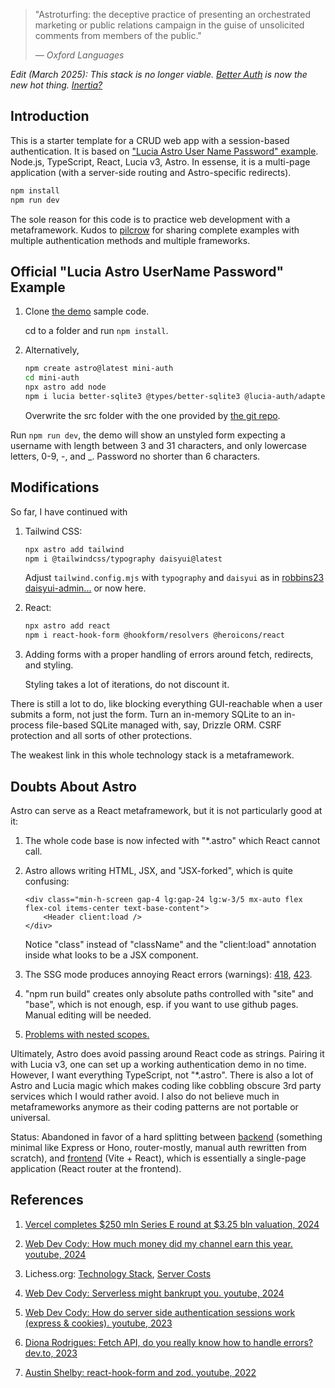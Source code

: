 > "Astroturfing: the deceptive practice of presenting an orchestrated marketing or public relations campaign in the guise of unsolicited comments from members of the public." 
>
> — *Oxford Languages*

*Edit (March 2025): This stack is no longer viable. [Better Auth](https://www.youtube.com/watch?v=QhA55R4u6uk&ab_channel=NevtheDev) is now the new hot thing. [Inertia?](https://inertiajs.com/)*

## Introduction

This is a starter template for a CRUD web app with a session-based authentication. It is based on ["Lucia Astro User Name Password" example](https://github.com/lucia-auth/examples/tree/main). Node.js, TypeScript, React, Lucia v3, Astro. In essense, it is a multi-page application (with a server-side routing and Astro-specific redirects).

```sh
npm install
npm run dev
```

The sole reason for this code is to practice web development with a metaframework. Kudos to [pilcrow](https://github.com/pilcrowOnPaper) for sharing complete examples with multiple authentication methods and multiple frameworks.

## Official "Lucia Astro UserName Password" Example

1. Clone [the demo](https://lucia-auth.com/tutorials/username-and-password/astro) sample code.

    cd to a folder and run `npm install`. 

2. Alternatively, 

    ```sh
    npm create astro@latest mini-auth
    cd mini-auth
    npx astro add node
    npm i lucia better-sqlite3 @types/better-sqlite3 @lucia-auth/adapter-sqlite
    ```

    Overwrite the src folder with the one provided by [the git repo](https://github.com/lucia-auth/examples/tree/main/astro/username-and-password).

Run `npm run dev`, the demo will show an unstyled form expecting a username with length between 3 and 31 characters, and only lowercase letters, 0-9, -, and _. Password no shorter than 6 characters.

## Modifications

So far, I have continued with

1. Tailwind CSS:

    ```sh
    npx astro add tailwind
    npm i @tailwindcss/typography daisyui@latest
    ```
    
    Adjust `tailwind.config.mjs` with `typography` and `daisyui` as in [robbins23 daisyui-admin...](https://github.com/robbins23/daisyui-admin-dashboard-template/blob/master/tailwind.config.js) or now here.
    
2. React:

    ```sh
    npx astro add react
    npm i react-hook-form @hookform/resolvers @heroicons/react
    ```
    
3. Adding forms with a proper handling of errors around fetch, redirects, and styling. 

    Styling takes a lot of iterations, do not discount it.

There is still a lot to do, like blocking everything GUI-reachable when a user submits a form, not just the form. Turn an in-memory SQLite
to an in-process file-based SQLite managed with, say, Drizzle ORM. CSRF protection and all sorts of other protections.

The weakest link in this whole technology stack is a metaframework.

## Doubts About Astro

Astro can serve as a React metaframework, but it is not particularly good at it:

1. The whole code base is now infected with "*.astro" which React cannot call.

2. Astro allows writing HTML, JSX, and "JSX-forked", which is quite confusing:

    ```astro
    <div class="min-h-screen gap-4 lg:gap-24 lg:w-3/5 mx-auto flex flex-col items-center text-base-content">
        <Header client:load />
    </div>
    ```

    Notice "class" instead of "className" and the "client:load" annotation inside what looks to be a JSX component.

3. The SSG mode produces annoying React errors (warnings): [418](https://react.dev/errors/418?invariant=418), [423](https://react.dev/errors/423?invariant=423).

4. "npm run build" creates only absolute paths controlled with "site" and "base", which is not enough, esp. if you want to use github pages. Manual editing will be needed.

5. [Problems with nested scopes.](https://whoisryosuke.com/blog/2022/blog-refresh-2022#astro-nomical-issues)

Ultimately, Astro does avoid passing around React code as strings. Pairing it with Lucia v3, one can set up a working authentication demo in no time. However, I want everything TypeScript, not "*.astro". There is also a lot of Astro and Lucia magic which makes coding like cobbling obscure 3rd party services which I would rather avoid. I also do not believe much in metaframeworks anymore as their coding patterns are not portable or universal.

Status: Abandoned in favor of a hard splitting between [backend](https://github.com/aabbtree77/auth-starter-backend) (something minimal like Express or Hono, router-mostly, manual auth rewritten from scratch), and [frontend](https://github.com/aabbtree77/auth-starter-frontend) (Vite + React), which is essentially a single-page application (React router at the frontend).

## References

1. [Vercel completes $250 mln Series E round at $3.25 bln valuation, 2024](https://www.reuters.com/technology/vercel-completes-250-mln-series-e-round-325-bln-valuation-2024-05-16/)

2. [Web Dev Cody: How much money did my channel earn this year. youtube, 2024](https://www.youtube.com/watch?v=qwXvW_fN_9k)

3. Lichess.org: [Technology Stack](https://lichess.org/source), [Server Costs](https://docs.google.com/spreadsheets/d/1Si3PMUJGR9KrpE5lngSkHLJKJkb0ZuI4/preview)

4. [Web Dev Cody: Serverless might bankrupt you. youtube, 2024](https://www.youtube.com/watch?v=G5yNGd6sO-4)

5. [Web Dev Cody: How do server side authentication sessions work (express & cookies). youtube, 2023](https://www.youtube.com/watch?v=BgsQrOHNKeY&t=6s)

6. [Diona Rodrigues: Fetch API, do you really know how to handle errors? dev.to, 2023](https://dev.to/dionarodrigues/fetch-api-do-you-really-know-how-to-handle-errors-2gj0)

7. [Austin Shelby: react-hook-form and zod. youtube, 2022](https://www.youtube.com/watch?v=4zt1eadehKQ)


